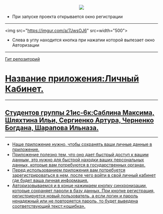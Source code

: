 <p align ="center"><a href="https://github.com/SergienkoArtur/WpfApp3.git" target="_blank"><img src="https://imgur.com/a/me32jbJ" src=width="500"></a></p>

* При запуске проекта открывается окно регистрации

 -----
<img src="https://imgur.com/a/7JwsOJ6" src=width="500">

* Слева в углу находится кнопка при нажатии которой вылезает окно Авторизации

 -----
<p><a href="https://github.com/SergienkoArtur/WpfApp3.git">Гит репозиторий</p>

# Название приложения:Личный Кабинет.

 -----
 
## Студентов группы 21ис-6к:Саблина Максима, Шляхтина Ильи, Сергиенко Артура, Черненко Богдана, Шарапова Ильназа.

 -----

* Наше приложение нужно, чтобы сохранять ваши личные данные в приложение.
* Приложение полезно тем, что оно дает быстрый доступ к вашим данным, это нужно для быстрой находки ваших персональных данных, которые вам потребуются в государственных органах. 
* Перед использованием приложения вам потребуется зарегистрироваться в нем, после чего войти в свой личный кабинет где будет ваша личная информация.
* Авторизовываемся и в конце нажимаем кнопку синхронизации, которые сохраняет пароли в базу данных. При кнопке регистрация, регистрируется новый пользователь, а если логин и пароль ненадежный или не повторяется пароль, то будет выведена соответствующий текст:«ошибка».
